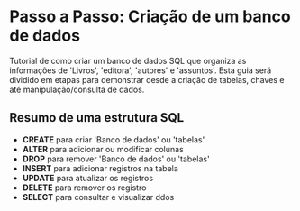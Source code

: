 # Passo a Passo: Criação de um banco de dados
Tutorial de como criar um banco de dados SQL que organiza as informações de 'Livros', 'editora', 'autores' e 'assuntos'.
Esta guia será dividido em etapas para demonstrar desde a criação de tabelas, chaves e até manipulação/consulta de dados.

## Resumo de uma estrutura SQL
* __CREATE__ para  criar 'Banco de dados' ou 'tabelas'
* __ALTER__ para adicionar ou modificar colunas
* __DROP__ para remover 'Banco de dados' ou 'tabelas'
* __INSERT__ para adicionar registros na tabela
* __UPDATE__ para atualizar os registros
* __DELETE__ para remover os registro
* __SELECT__ para consultar e visualizar ddos
